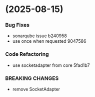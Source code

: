 #  (2025-08-15)


### Bug Fixes

* sonarqube issue b240958
* use once when requested 9047586


### Code Refactoring

* use socketadapter from core 5fad1b7


### BREAKING CHANGES

* remove SocketAdapter



